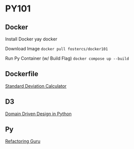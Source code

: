 # PY101

## Docker
Install Docker
yay docker

Download Image
`docker pull fostercs/docker101`

Run Py Container (w/ Build Flag)
`docker compose up --build`

## Dockerfile
[Standard Deviation Calculator](https://github.com/mhackersu/sdc)

## D3
[Domain Driven Design in Python](https://www.cosmicpython.com/book/preface.html)

## Py
[Refactoring Guru](https://refactoring.guru/design-patterns/python)
